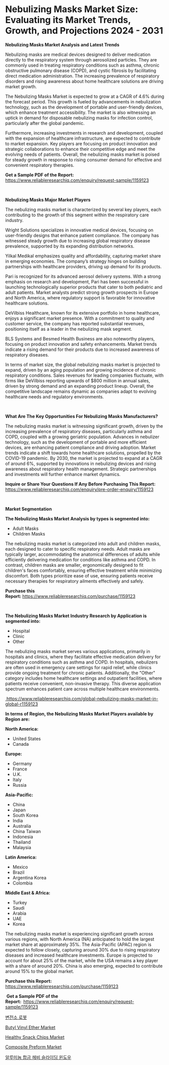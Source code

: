 <p><h1>Nebulizing Masks Market Size: Evaluating its Market Trends, Growth, and Projections 2024 - 2031</h1></p><p><strong>Nebulizing Masks Market Analysis and Latest Trends</strong></p>
<p><p>Nebulizing masks are medical devices designed to deliver medication directly to the respiratory system through aerosolized particles. They are commonly used in treating respiratory conditions such as asthma, chronic obstructive pulmonary disease (COPD), and cystic fibrosis by facilitating direct medication administration. The increasing prevalence of respiratory disorders and rising awareness about home healthcare solutions are driving market growth.</p><p>The Nebulizing Masks Market is expected to grow at a CAGR of 4.6% during the forecast period. This growth is fueled by advancements in nebulization technology, such as the development of portable and user-friendly devices, which enhance treatment accessibility. The market is also witnessing an uptick in demand for disposable nebulizing masks for infection control, particularly after the global pandemic. </p><p>Furthermore, increasing investments in research and development, coupled with the expansion of healthcare infrastructure, are expected to contribute to market expansion. Key players are focusing on product innovation and strategic collaborations to enhance their competitive edge and meet the evolving needs of patients. Overall, the nebulizing masks market is poised for steady growth in response to rising consumer demand for effective and convenient respiratory therapies.</p></p>
<p><strong>Get a Sample PDF of the Report:&nbsp;</strong> <a href="https://www.reliableresearchiq.com/enquiry/request-sample/1159123">https://www.reliableresearchiq.com/enquiry/request-sample/1159123</a></p>
<p>&nbsp;</p>
<p><strong>Nebulizing Masks Major Market Players</strong></p>
<p><p>The nebulizing masks market is characterized by several key players, each contributing to the growth of this segment within the respiratory care industry. </p><p>Wright Solutions specializes in innovative medical devices, focusing on user-friendly designs that enhance patient compliance. The company has witnessed steady growth due to increasing global respiratory disease prevalence, supported by its expanding distribution networks.</p><p>Yilkal Medikal emphasizes quality and affordability, capturing market share in emerging economies. The company’s strategy hinges on building partnerships with healthcare providers, driving up demand for its products.</p><p>Pari is recognized for its advanced aerosol delivery systems. With a strong emphasis on research and development, Pari has been successful in launching technologically superior products that cater to both pediatric and adult patients. Market analysts predict strong growth prospects in Europe and North America, where regulatory support is favorable for innovative healthcare solutions.</p><p>DeVilbiss Healthcare, known for its extensive portfolio in home healthcare, enjoys a significant market presence. With a commitment to quality and customer service, the company has reported substantial revenues, positioning itself as a leader in the nebulizing mask segment. </p><p>BLS Systems and Besmed Health Business are also noteworthy players, focusing on product innovation and safety enhancements. Market trends indicate a rising demand for their products due to increased awareness of respiratory diseases.</p><p>In terms of market size, the global nebulizing masks market is projected to expand, driven by an aging population and growing incidence of chronic respiratory conditions. Sales revenues for leading companies fluctuate, with firms like DeVilbiss reporting upwards of $800 million in annual sales, driven by strong demand and an expanding product lineup. Overall, the competitive landscape remains dynamic as companies adapt to evolving healthcare needs and regulatory environments.</p></p>
<p>&nbsp;</p>
<p><strong>What Are The Key Opportunities For Nebulizing Masks Manufacturers?</strong></p>
<p><p>The nebulizing masks market is witnessing significant growth, driven by the increasing prevalence of respiratory diseases, particularly asthma and COPD, coupled with a growing geriatric population. Advances in nebulizer technology, such as the development of portable and more efficient devices, are enhancing patient compliance and driving adoption. Market trends indicate a shift towards home healthcare solutions, propelled by the COVID-19 pandemic. By 2030, the market is projected to expand at a CAGR of around 6%, supported by innovations in nebulizing devices and rising awareness about respiratory health management. Strategic partnerships and investments will further enhance market dynamics.</p></p>
<p><strong>Inquire or Share Your Questions If Any Before Purchasing This Report:</strong> <a href="https://www.reliableresearchiq.com/enquiry/pre-order-enquiry/1159123">https://www.reliableresearchiq.com/enquiry/pre-order-enquiry/1159123</a></p>
<p>&nbsp;</p>
<p><strong>Market Segmentation</strong></p>
<p><strong>The Nebulizing Masks Market Analysis by types is segmented into:</strong></p>
<p><ul><li>Adult Masks</li><li>Children Masks</li></ul></p>
<p><p>The nebulizing masks market is categorized into adult and children masks, each designed to cater to specific respiratory needs. Adult masks are typically larger, accommodating the anatomical differences of adults while efficiently delivering medication for conditions like asthma and COPD. In contrast, children masks are smaller, ergonomically designed to fit children's faces comfortably, ensuring effective treatment while minimizing discomfort. Both types prioritize ease of use, ensuring patients receive necessary therapies for respiratory ailments effectively and safely.</p></p>
<p><strong>Purchase this Report:&nbsp;</strong><a href="https://www.reliableresearchiq.com/purchase/1159123">https://www.reliableresearchiq.com/purchase/1159123</a></p>
<p>&nbsp;</p>
<p><strong>The Nebulizing Masks Market Industry Research by Application is segmented into:</strong></p>
<p><ul><li>Hospital</li><li>Clinic</li><li>Other</li></ul></p>
<p><p>The nebulizing masks market serves various applications, primarily in hospitals and clinics, where they facilitate effective medication delivery for respiratory conditions such as asthma and COPD. In hospitals, nebulizers are often used in emergency care settings for rapid relief, while clinics provide ongoing treatment for chronic patients. Additionally, the "Other" category includes home healthcare settings and outpatient facilities, where patients receive convenient, non-invasive therapy. This diverse application spectrum enhances patient care across multiple healthcare environments.</p></p>
<p><a href="https://www.reliableresearchiq.com/global-nebulizing-masks-market-in-global-r1159123">&nbsp;https://www.reliableresearchiq.com/global-nebulizing-masks-market-in-global-r1159123</a></p>
<p><strong>In terms of Region, the Nebulizing Masks Market Players available by Region are:</strong></p>
<p>
    <p> <strong> North America: </strong>
        <ul>
            <li>United States</li>
            <li>Canada</li>
        </ul>
        </p> 
    <p> <strong> Europe: </strong>
        <ul>
            <li>Germany</li>
            <li>France</li>
            <li>U.K.</li>
            <li>Italy</li>
            <li>Russia</li>
        </ul>
        </p> 
    <p> <strong> Asia-Pacific: </strong>
        <ul>
            <li>China</li>
            <li>Japan</li>
            <li>South Korea</li>
            <li>India</li>
            <li>Australia</li>
            <li>China Taiwan</li>
            <li>Indonesia</li>
            <li>Thailand</li>
            <li>Malaysia</li>
        </ul>
        </p> 
    <p> <strong> Latin America: </strong>
        <ul>
            <li>Mexico</li>
            <li>Brazil</li>
            <li>Argentina Korea</li>
            <li>Colombia</li>
        </ul>
        </p> 
    <p> <strong> Middle East & Africa: </strong>
        <ul>
            <li>Turkey</li>
            <li>Saudi</li>
            <li>Arabia</li>
            <li>UAE</li>
            <li>Korea</li>
        </ul>
    </p>
    </p>
<p><p>The nebulizing masks market is experiencing significant growth across various regions, with North America (NA) anticipated to hold the largest market share at approximately 35%. The Asia-Pacific (APAC) region is expected to follow closely, capturing around 30% due to rising respiratory diseases and increased healthcare investments. Europe is projected to account for about 25% of the market, while the USA remains a key player with a share of around 20%. China is also emerging, expected to contribute around 15% to the global market.</p></p>
<p><strong>Purchase this Report: </strong><a href="https://www.reliableresearchiq.com/purchase/1159123">https://www.reliableresearchiq.com/purchase/1159123</a></p>
<p>&nbsp;<strong>Get a Sample PDF of the Report:&nbsp;&nbsp;</strong><a href="https://www.reliableresearchiq.com/enquiry/request-sample/1159123">https://www.reliableresearchiq.com/enquiry/request-sample/1159123</a></p>
<p><strong></strong></p>
<p><p><a href="https://medium.com/@wallacecumfgmings567556/substation-robot-market-%EC%9D%98-%EA%B8%80%EB%A1%9C%EB%B2%8C-%EC%8B%9C%EC%9E%A5-%EA%B0%9C%EC%9A%94%EB%8A%94-%EC%A0%84-%EC%84%B8%EA%B3%84-%EB%B0%8F-%EC%A3%BC%EC%9A%94-%EC%8B%9C%EC%9E%A5%EC%9D%98-%EC%82%B0%EC%97%85%EC%97%90-%EC%98%81%ED%96%A5%EC%9D%84-%EB%AF%B8%EC%B9%98%EB%8A%94-%EC%A3%BC%EC%9A%94-%ED%8A%B8%EB%A0%8C%EB%93%9C%EC%97%90-%EB%8C%80%ED%95%9C-%EB%8F%85%ED%8A%B9%ED%95%9C-%EA%B4%80%EC%A0%90%EC%9D%84-%EC%A0%9C%EA%B3%B5%ED%95%A9%EB%8B%88%EB%8B%A4-dafb45f1cc3e">변전소 로봇</a></p><p><a href="https://issuu.com/reportprime-2/docs/butyl-vinyl-ether-market-size-2030._fa6e8896277864">Butyl Vinyl Ether Market</a></p><p><a href="https://www.linkedin.com/pulse/healthy-snack-chips-market-research-report-exploring-size-revenue-cgphe?trackingId=4m%2FjHhhBRwmrTupIFrcA%2BA%3D%3D">Healthy Snack Chips Market</a></p><p><a href="https://issuu.com/reportprime-2/docs/composite-preform-market-size-2030._e071e95196118a">Composite Preform Market</a></p><p><a href="https://medium.com/@wallacecumfgmings567556/aluminum-alloy-heavy-sliding-window-market-%EC%9D%98-%EA%B8%80%EB%A1%9C%EB%B2%8C-%EC%8B%9C%EC%9E%A5-%EA%B0%9C%EC%9A%94%EB%8A%94-%EC%A0%84-%EC%84%B8%EA%B3%84-%EB%B0%8F-%EC%A3%BC%EC%9A%94-%EC%8B%9C%EC%9E%A5%EC%9D%98-%EC%82%B0%EC%97%85%EC%97%90-%EC%98%81%ED%96%A5%EC%9D%84-%EB%AF%B8%EC%B9%98%EB%8A%94-%EC%A3%BC%EC%9A%94-%ED%8A%B8%EB%A0%8C%EB%93%9C%EC%97%90-%EB%8C%80%ED%95%9C-%EB%8F%85%ED%8A%B9%ED%95%9C-2febefb7afdb">알루미늄 합금 헤비 슬라이딩 윈도우</a></p></p>